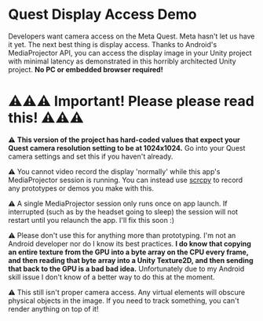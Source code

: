 # Quest Display Access Demo

Developers want camera access on the Meta Quest. Meta hasn't let us have it yet. The next best thing is display access. Thanks to Android's MediaProjector API, you can access the display image in your Unity project with minimal latency as demonstrated in this horribly architected Unity project. **No PC or embedded browser required!**

# ⚠️⚠️⚠️  Important! Please please read this! ⚠️⚠️⚠️

⚠️ **This version of the project has hard-coded values that expect your Quest camera resolution setting to be at 1024x1024.**
Go into your Quest camera settings and set this if you haven't already.

⚠️ You cannot video record the display 'normally' while this app's MediaProjector session is running. You can instead use [scrcpy](https://github.com/Genymobile/scrcpy) to record any prototypes or demos you make with this.

⚠️ A single MediaProjector session only runs once on app launch. If interrupted (such as by the headset going to sleep) the session will not restart until you relaunch the app. I'll fix this soon :)

⚠️ Please don't use this for anything more than prototyping. I'm not an Android developer nor do I know its best practices. **I do know that copying an entire texture from the GPU into a byte array on the CPU every frame, and then reading that byte array into a Unity Texture2D, and then sending that back to the GPU is a bad bad idea.** Unfortunately due to my Android skill issue I don't know of a better way to do this at the moment.

⚠️ This still isn't proper camera access. Any virtual elements will obscure physical objects in the image. If you need to track something, you can't render anything on top of it!
